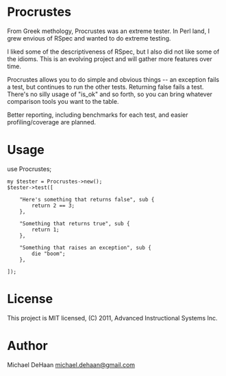 Procrustes
==========

From Greek methology, Procrustes was an extreme tester.  In Perl land, I grew envious of RSpec and wanted
to do extreme testing.   

I liked some of the descriptiveness of RSpec, but I also did not like some of the idioms.  This is an evolving
project and will gather more features over time.

Procrustes allows you to do simple and obvious things -- an exception fails a test, but continues to run
the other tests.  Returning false fails a test.  There's no silly usage of "is_ok" and so forth, so you
can bring whatever comparison tools you want to the table.

Better reporting, including benchmarks for each test, and easier profiling/coverage are planned.

Usage
=====

use Procrustes;

    my $tester = Procrustes->new();
    $tester->test([

        "Here's something that returns false", sub {
            return 2 == 3;
        },

        "Something that returns true", sub {
            return 1;
        },

        "Something that raises an exception", sub {
            die "boom";
        },

    ]);

License
=======

This project is MIT licensed, (C) 2011, Advanced Instructional Systems Inc.

Author
======

Michael DeHaan <michael.dehaan@gmail.com>


